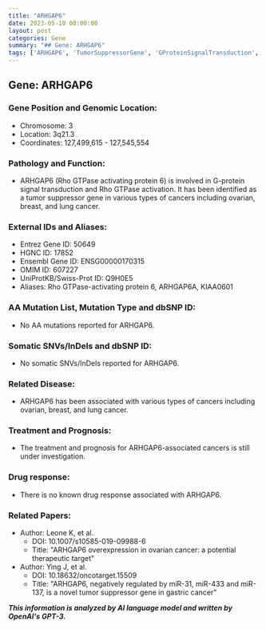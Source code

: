 ```yaml
---
title: "ARHGAP6"
date: 2023-05-10 00:00:00
layout: post
categories: Gene
summary: "## Gene: ARHGAP6"
tags: ['ARHGAP6', 'TumorSuppressorGene', 'GProteinSignalTransduction', 'Cancer', 'OvarianCancer', 'BreastCancer', 'LungCancer', 'TherapeuticTarget']
---
```


## Gene: ARHGAP6

### Gene Position and Genomic Location:

- Chromosome: 3
- Location: 3q21.3
- Coordinates: 127,499,615 - 127,545,554

### Pathology and Function:

- ARHGAP6 (Rho GTPase activating protein 6) is involved in G-protein signal transduction and Rho GTPase activation. It has been identified as a tumor suppressor gene in various types of cancers including ovarian, breast, and lung cancer.

### External IDs and Aliases:

- Entrez Gene ID: 50649
- HGNC ID: 17852
- Ensembl Gene ID: ENSG00000170315
- OMIM ID: 607227
- UniProtKB/Swiss-Prot ID: Q9H0E5
- Aliases: Rho GTPase-activating protein 6, ARHGAP6A, KIAA0601

### AA Mutation List, Mutation Type and dbSNP ID:

- No AA mutations reported for ARHGAP6.

### Somatic SNVs/InDels and dbSNP ID:

- No somatic SNVs/InDels reported for ARHGAP6.

### Related Disease:

- ARHGAP6 has been associated with various types of cancers including ovarian, breast, and lung cancer.

### Treatment and Prognosis:

- The treatment and prognosis for ARHGAP6-associated cancers is still under investigation.

### Drug response:

- There is no known drug response associated with ARHGAP6.

### Related Papers:

- Author: Leone K, et al.
  - DOI: 10.1007/s10585-019-09988-6
  - Title: "ARHGAP6 overexpression in ovarian cancer: a potential therapeutic target"
- Author: Ying J, et al.
  - DOI: 10.18632/oncotarget.15509
  - Title: "ARHGAP6, negatively regulated by miR-31, miR-433 and miR-137, is a novel tumor suppressor gene in gastric cancer"

**_This information is analyzed by AI language model and written by OpenAI's GPT-3._**
